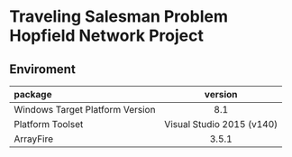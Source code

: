 # Traveling Salesman Problem Hopfield Network Project
## Enviroment  
|package|version|
|:--|:--:|
|Windows Target Platform Version|8.1|
|Platform Toolset|Visual Studio 2015 (v140)|
|ArrayFire|3.5.1|
